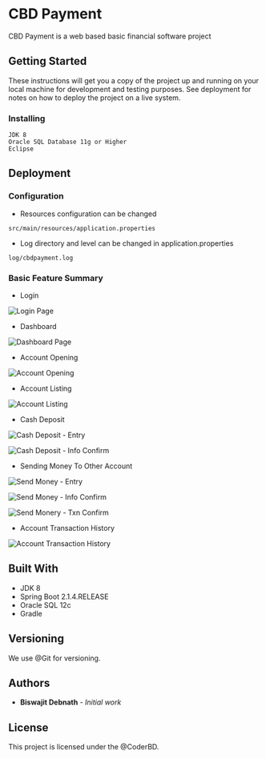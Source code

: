 # CBD Payment

CBD Payment is a web based basic financial software project

## Getting Started

These instructions will get you a copy of the project up and running on your local machine for development and testing purposes.
See deployment for notes on how to deploy the project on a live system.

### Installing
```
JDK 8
Oracle SQL Database 11g or Higher
Eclipse
```

## Deployment

### Configuration

* Resources configuration can be changed

```
src/main/resources/application.properties
```

* Log directory and level can be changed in application.properties

```
log/cbdpayment.log
```

### Basic Feature Summary

* Login

![Login Page](https://github.com/coderbdsust/payment/blob/master/feature-images/1.1-login%20page.png)

* Dashboard

![Dashboard Page](https://github.com/coderbdsust/payment/blob/master/feature-images/2.1-dashboard-after-login.png)

* Account Opening

![Account Opening](https://github.com/coderbdsust/payment/blob/master/feature-images/3.1-account-opening.png)

* Account Listing

![Account Listing](https://github.com/coderbdsust/payment/blob/master/feature-images/4.1-account-listing.png)

* Cash Deposit

![Cash Deposit - Entry](https://github.com/coderbdsust/payment/blob/master/feature-images/5.1-cash-deposit-entry.png)

![Cash Deposit - Info Confirm](https://github.com/coderbdsust/payment/blob/master/feature-images/5.2-cash-deposit-info-confirm.png)

* Sending Money To Other Account

![Send Money - Entry](https://github.com/coderbdsust/payment/blob/master/feature-images/6.1-send-monery-entry.png)

![Send Money - Info Confirm](https://github.com/coderbdsust/payment/blob/master/feature-images/6.2-send-monery-info-confirm.png)

![Send Monery - Txn Confirm](https://github.com/coderbdsust/payment/blob/master/feature-images/6.3-send-monery-txn-confirmation.png)

* Account Transaction History

![Account Transaction History](https://github.com/coderbdsust/payment/blob/master/feature-images/7.21-Transaction-log.png)


## Built With
* JDK 8
* Spring Boot 2.1.4.RELEASE
* Oracle SQL 12c
* Gradle


## Versioning

We use @Git for versioning.

## Authors

* **Biswajit Debnath** - *Initial work*

## License

This project is licensed under the @CoderBD.


